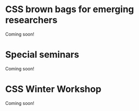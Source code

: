 # CSS brown bags for emerging researchers
Coming soon!

# Special seminars
Coming soon!

# CSS Winter Workshop
Coming soon!